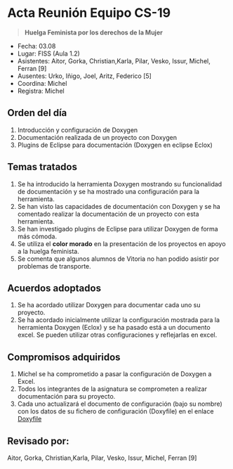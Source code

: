 # Acta Reunión Equipo CS-19

>**Huelga Feminista por los derechos de la Mujer**

- Fecha: 03.08
- Lugar: FISS (Aula 1.2)
- Asistentes:  Aitor, Gorka, Christian,Karla,
Pilar, Vesko, Issur, Michel, Ferran [9]
- Ausentes: Urko, Iñigo, Joel, Aritz, Federico [5]
- Coordina: Michel
- Registra: Michel

## Orden del día
1. Introducción y configuración de Doxygen
2. Documentación realizada de un proyecto con Doxygen
3. Plugins de Eclipse para documentación (Doxygen en eclipse Eclox) 



## Temas tratados
1. Se ha introducido la herramienta Doxygen mostrando su funcionalidad de documentación y se ha mostrado una configuración para la herramienta.
2. Se han visto las capacidades de documentación con Doxygen y se ha comentado realizar la documentación de un proyecto con esta herramienta.
3. Se han investigado plugins de Eclipse para utilizar Doxygen de forma más cómoda.
4. Se utiliza el **color morado** en la presentación de los proyectos en apoyo a la huelga feminista.
5. Se comenta que algunos alumnos de Vitoria no han podido asistir por problemas de transporte.




## Acuerdos adoptados
1. Se ha acordado utilizar Doxygen para documentar cada uno su proyecto.
2. Se ha acordado inicialmente utilizar la configuración mostrada para la herramienta Doxygen (Eclox) y se ha pasado está a un documento excel. Se pueden utilizar otras configuraciones y reflejarlas en excel.


## Compromisos adquiridos
1. Michel se ha comprometido a pasar la configuración de Doxygen a Excel.
2. Todos los integrantes de la asignatura se comprometen a realizar documentación para su proyecto.
3. Cada uno actualizará el documento de configuración (bajo su nombre) con los datos de su fichero de configuración (Doxyfile) en el enlace [Doxyfile]


## Revisado por: 
Aitor, Gorka, Christian,Karla,
Pilar, Vesko, Issur, Michel, Ferran [9]

[Doxyfile]: https://drive.google.com/open?id=1cExOR0wsVYlQeBx03XrV-LVO-YKflB_xKJLwhkYT1D8
